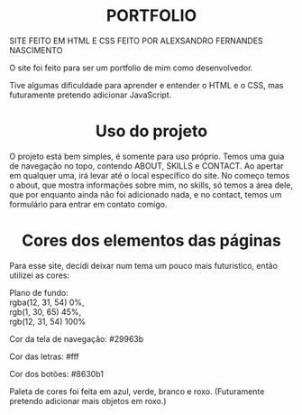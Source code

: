 <h1 align="center">PORTFOLIO</h1>

SITE FEITO EM HTML E CSS
FEITO POR ALEXSANDRO FERNANDES NASCIMENTO


O site foi feito para ser um portfolio de mim como desenvolvedor.  

Tive algumas dificuldade para aprender e entender o HTML e o CSS, mas futuramente pretendo adicionar JavaScript.

<h1 align="center">Uso do projeto</h1>

O projeto está bem simples, é somente para uso próprio. Temos uma guia de navegação no topo, contendo ABOUT, SKILLS e CONTACT. Ao apertar em qualquer uma, irá levar até o local específico do site. No começo temos o about, que mostra informações sobre mim, no skills, só temos a área dele, que por enquanto ainda não foi adicionado nada, e no contact, temos um formulário para entrar em contato comigo.

<h1 align="center">Cores dos elementos das páginas</h1>


Para esse site, decidi deixar num tema um pouco mais futuristico, então utilizei as cores:

Plano de fundo:<br>
rgba(12, 31, 54) 0%,<br>
rgb(1, 30, 65) 45%,<br>
rgb(12, 31, 54) 100%

Cor da tela de navegação: 
#29963b

Cor das letras:
#fff

Cor dos botões:
#8630b1

Paleta de cores foi feita em azul, verde, branco e roxo. (Futuramente pretendo adicionar mais objetos em roxo.)

